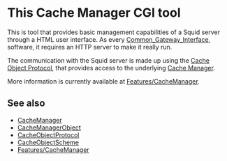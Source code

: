 # This Cache Manager CGI tool

This is tool that provides basic management capabilities of a Squid
server through a HTML user interface.
As every
[Common_Gateway_Interface](http://en.wikipedia.org/wiki/Common_Gateway_Interface),
software, it requires an HTTP server to make it really run.

The communication with the Squid server is made up using the
[Cache Object Protocol](/CacheObjectProtocol), that provides
access to the underlying [Cache Manager](/Features/CacheManager).

More information is currently available at
[Features/CacheManager](/Features/CacheManager).

## See also

- [CacheManager](/Features/CacheManager)
- [CacheManagerObject](/CacheManagerObject)
- [CacheObjectProtocol](/CacheObjectProtocol)
- [CacheObjectScheme](/Features/CacheManager/CacheObjectScheme)
- [Features/CacheManager](/Features/CacheManager)
